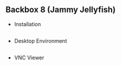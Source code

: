 ## Backbox 8 (Jammy Jellyfish)
* Installation
```
```

* Desktop Environment
```
```
* VNC Viewer
```
```
